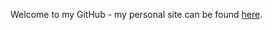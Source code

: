Welcome to my GitHub - my personal site can be found [here](https://peterlmajors.github.io/portfolio/).